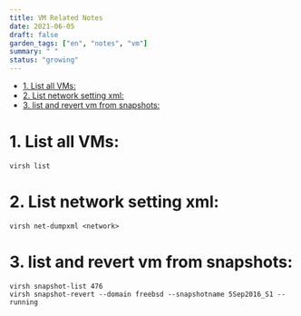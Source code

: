 ```yaml
---
title: VM Related Notes
date: 2021-06-05
draft: false
garden_tags: ["en", "notes", "vm"]
summary: " "
status: "growing"
---
```


- [1. List all VMs:](#1-list-all-vms)
- [2. List network setting xml:](#2-list-network-setting-xml)
- [3. list and revert vm from snapshots:](#3-list-and-revert-vm-from-snapshots)

# 1. List all VMs:

```shell
virsh list
```

# 2. List network setting xml:

```shell
virsh net-dumpxml <network>
```

# 3. list and revert vm from snapshots:
```shell
virsh snapshot-list 476
virsh snapshot-revert --domain freebsd --snapshotname 5Sep2016_S1 --running
```
